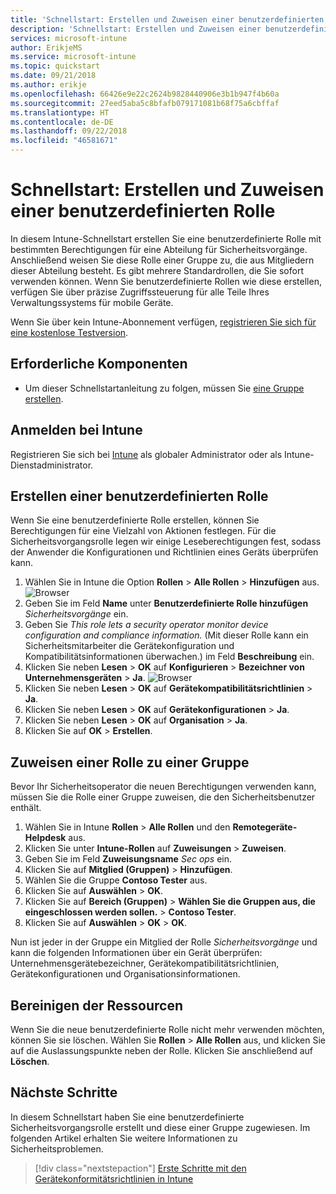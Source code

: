 ```yaml
---
title: 'Schnellstart: Erstellen und Zuweisen einer benutzerdefinierten Rolle in Intune'
description: 'Schnellstart: Erstellen und Zuweisen einer benutzerdefinierten Rolle für einen Remotegeräte-Manager'
services: microsoft-intune
author: ErikjeMS
ms.service: microsoft-intune
ms.topic: quickstart
ms.date: 09/21/2018
ms.author: erikje
ms.openlocfilehash: 66426e9e22c2624b9828440906e3b1b947f4b60a
ms.sourcegitcommit: 27eed5aba5c8bfafb079171081b68f75a6cbffaf
ms.translationtype: HT
ms.contentlocale: de-DE
ms.lasthandoff: 09/22/2018
ms.locfileid: "46581671"
---
```

# <a name="quickstart-create-and-assign-a-custom-role"></a>Schnellstart: Erstellen und Zuweisen einer benutzerdefinierten Rolle

In diesem Intune-Schnellstart erstellen Sie eine benutzerdefinierte Rolle mit bestimmten Berechtigungen für eine Abteilung für Sicherheitsvorgänge. Anschließend weisen Sie diese Rolle einer Gruppe zu, die aus Mitgliedern dieser Abteilung besteht. Es gibt mehrere Standardrollen, die Sie sofort verwenden können. Wenn Sie benutzerdefinierte Rollen wie diese erstellen, verfügen Sie über präzise Zugriffssteuerung für alle Teile Ihres Verwaltungssystems für mobile Geräte.

Wenn Sie über kein Intune-Abonnement verfügen, [registrieren Sie sich für eine kostenlose Testversion](free-trial-sign-up.md).

## <a name="prerequisites"></a>Erforderliche Komponenten

- Um dieser Schnellstartanleitung zu folgen, müssen Sie [eine Gruppe erstellen](quickstart-create-group.md).

## <a name="sign-in-to-intune"></a>Anmelden bei Intune

Registrieren Sie sich bei [Intune](https://aka.ms/intuneportal) als globaler Administrator oder als Intune-Dienstadministrator.

## <a name="create-a-custom-role"></a>Erstellen einer benutzerdefinierten Rolle

Wenn Sie eine benutzerdefinierte Rolle erstellen, können Sie Berechtigungen für eine Vielzahl von Aktionen festlegen. Für die Sicherheitsvorgangsrolle legen wir einige Leseberechtigungen fest, sodass der Anwender die Konfigurationen und Richtlinien eines Geräts überprüfen kann.

1. Wählen Sie in Intune die Option **Rollen** > **Alle Rollen** > **Hinzufügen** aus.
![Browser](media/quickstart-create-custom-role/add-custom-role.png)
2. Geben Sie im Feld **Name** unter **Benutzerdefinierte Rolle hinzufügen** *Sicherheitsvorgänge* ein.
3. Geben Sie *This role lets a security operator monitor device configuration and compliance information.* (Mit dieser Rolle kann ein Sicherheitsmitarbeiter die Gerätekonfiguration und Kompatibilitätsinformationen überwachen.) im Feld **Beschreibung** ein.
4. Klicken Sie neben **Lesen** > **OK** auf **Konfigurieren** > **Bezeichner von Unternehmensgeräten** > **Ja**.
![Browser](media/quickstart-create-custom-role/corp-device-id-read.png)
5. Klicken Sie neben **Lesen** > **OK** auf **Gerätekompatibilitätsrichtlinien** > **Ja**.
6. Klicken Sie neben **Lesen** > **OK** auf **Gerätekonfigurationen** > **Ja**.
7. Klicken Sie neben **Lesen** > **OK** auf **Organisation** > **Ja**.
8. Klicken Sie auf **OK** > **Erstellen**.

## <a name="assign-the-role-to-a-group"></a>Zuweisen einer Rolle zu einer Gruppe

Bevor Ihr Sicherheitsoperator die neuen Berechtigungen verwenden kann, müssen Sie die Rolle einer Gruppe zuweisen, die den Sicherheitsbenutzer enthält.

1. Wählen Sie in Intune **Rollen** > **Alle Rollen** und den **Remotegeräte-Helpdesk** aus.
2. Klicken Sie unter **Intune-Rollen** auf **Zuweisungen** > **Zuweisen**.
3. Geben Sie im Feld **Zuweisungsname** *Sec ops* ein.
4. Klicken Sie auf **Mitglied (Gruppen)** > **Hinzufügen**.
5. Wählen Sie die Gruppe **Contoso Tester** aus.
6. Klicken Sie auf **Auswählen** > **OK**.
7. Klicken Sie auf **Bereich (Gruppen)** > **Wählen Sie die Gruppen aus, die eingeschlossen werden sollen.** > **Contoso Tester**.
8. Klicken Sie auf **Auswählen** > **OK** > **OK**.

Nun ist jeder in der Gruppe ein Mitglied der Rolle *Sicherheitsvorgänge* und kann die folgenden Informationen über ein Gerät überprüfen: Unternehmensgerätebezeichner, Gerätekompatibilitätsrichtlinien, Gerätekonfigurationen und Organisationsinformationen.

## <a name="clean-up-resources"></a>Bereinigen der Ressourcen

Wenn Sie die neue benutzerdefinierte Rolle nicht mehr verwenden möchten, können Sie sie löschen. Wählen Sie **Rollen** > **Alle Rollen** aus, und klicken Sie auf die Auslassungspunkte neben der Rolle. Klicken Sie anschließend auf **Löschen**.

## <a name="next-steps"></a>Nächste Schritte

In diesem Schnellstart haben Sie eine benutzerdefinierte Sicherheitsvorgangsrolle erstellt und diese einer Gruppe zugewiesen. Im folgenden Artikel erhalten Sie weitere Informationen zu Sicherheitsproblemen.

> [!div class="nextstepaction"]
> [Erste Schritte mit den Gerätekonformitätsrichtlinien in Intune](device-compliance-get-started.md)
